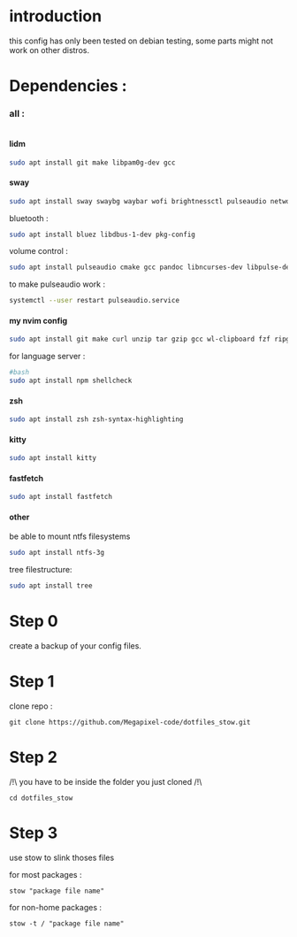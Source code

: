 # introduction

this config has only been tested on debian testing, some parts might not work on other distros.

# Dependencies :

### all :
```sh
```

#### lidm
```sh
sudo apt install git make libpam0g-dev gcc
```
#### sway
```sh
sudo apt install sway swaybg waybar wofi brightnessctl pulseaudio network-manager inotify-tools psmisc autotiling
```

bluetooth :
```sh
sudo apt install bluez libdbus-1-dev pkg-config
```

volume control :
```sh
sudo apt install pulseaudio cmake gcc pandoc libncurses-dev libpulse-dev
```

to make pulseaudio work :
```sh
systemctl --user restart pulseaudio.service
```

#### my nvim config
```sh
sudo apt install git make curl unzip tar gzip gcc wl-clipboard fzf ripgrep
```
for language server :
```sh
#bash
sudo apt install npm shellcheck
```
#### zsh
```sh
sudo apt install zsh zsh-syntax-highlighting
```
#### kitty
```sh
sudo apt install kitty
```
#### fastfetch
```sh
sudo apt install fastfetch
```
#### other
be able to mount ntfs filesystems
```sh
sudo apt install ntfs-3g
```
tree filestructure:
```sh
sudo apt install tree
```


# Step 0
create a backup of your config files.

# Step 1
clone repo :

```git clone https://github.com/Megapixel-code/dotfiles_stow.git```

# Step 2

/!\ you have to be inside the folder you just cloned /!\
```
cd dotfiles_stow
```

# Step 3

use stow to slink thoses files

for most packages :

```
stow "package file name"
```

for non-home packages :

```
stow -t / "package file name"
```
